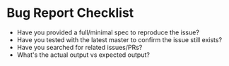 # Bug Report Checklist

- Have you provided a full/minimal spec to reproduce the issue?
- Have you tested with the latest master to confirm the issue still exists?
- Have you searched for related issues/PRs?
- What's the actual output vs expected output?

